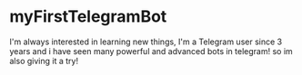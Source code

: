 # myFirstTelegramBot
I'm always interested in learning new things, I'm a Telegram user since 3 years and i have seen many powerful and advanced bots in telegram! so im also giving it a try! 
